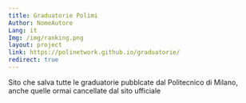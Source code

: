 ```yaml
---
title: Graduatorie Polimi
Author: NomeAutore
Lang: it
Img: /img/ranking.png
layout: project
link: https://polinetwork.github.io/graduatorie/
redirect: true
---
```

Sito che salva tutte le graduatorie pubblcate dal Politecnico di Milano, anche quelle ormai cancellate dal sito ufficiale
